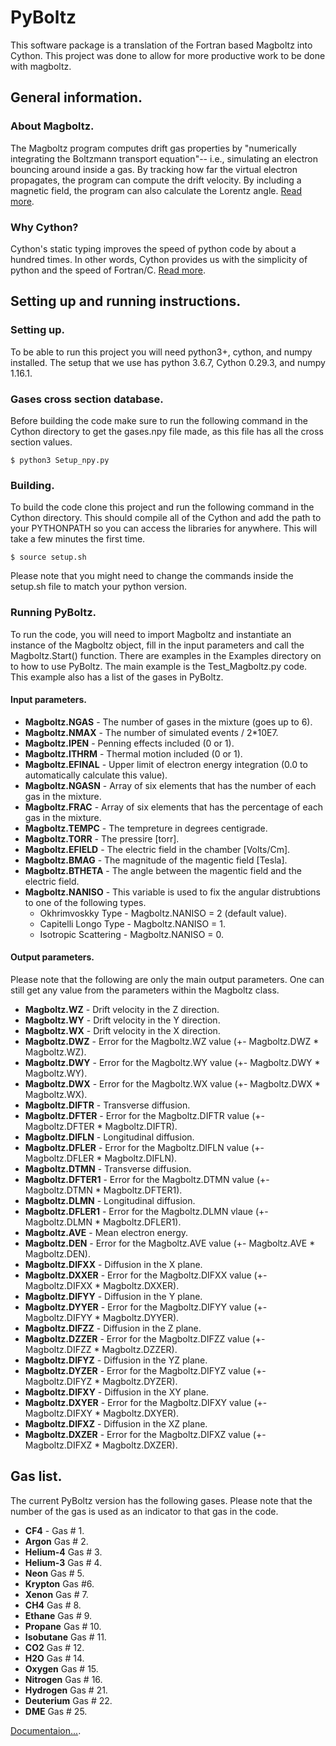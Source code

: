 # PyBoltz
This software package is a translation of the Fortran based Magboltz into Cython. This project was done to allow for more productive work to be done with magboltz.

## General information.

### About Magboltz.
The Magboltz program computes drift gas properties by "numerically integrating the Boltzmann transport equation"-- i.e., simulating an electron bouncing around inside a gas. By tracking how far the virtual electron propagates, the program can compute the drift velocity. By including a magnetic field, the program can also calculate the Lorentz angle. [Read more](http://cyclo.mit.edu/drift/www/aboutMagboltz.html).

### Why Cython?
Cython's static typing improves the speed of python code by about a hundred times. In other words, Cython provides us with the simplicity of python and the speed of Fortran/C. [Read more](https://cython.org/).

## Setting up and running instructions. 

### Setting up.
To be able to run this project you will need python3+, cython, and numpy installed. The setup that we use has python 3.6.7, Cython 0.29.3, and numpy 1.16.1. 

### Gases cross section database.
Before building the code make sure to run the following command in the Cython directory to get the gases.npy file made, as this file has all the cross section values.
```
$ python3 Setup_npy.py
```

### Building.
To build the code clone this project and run the following command in the Cython directory. This should compile all of the Cython and add the path to your PYTHONPATH so you can access the libraries for anywhere. This will take a few minutes the first time.
```
$ source setup.sh
```

Please note that you might need to change the commands inside the setup.sh file to match your python version.

### Running PyBoltz.
To run the code, you will need to import Magboltz and instantiate an instance of the Magboltz object, fill in the input parameters and call the Magboltz.Start() function. There are examples in the Examples directory on to how to use PyBoltz. The main example is the Test_Magboltz.py code. This example also has a list of the gases in PyBoltz.

#### Input parameters.
* **Magboltz.NGAS** - The number of gases in the mixture (goes up to 6).
* **Magboltz.NMAX** - The number of simulated events / 2*10E7.
* **Magboltz.IPEN** - Penning effects included (0 or 1).
* **Magboltz.ITHRM** - Thermal motion included (0 or 1).
* **Magboltz.EFINAL** - Upper limit of electron energy integration (0.0 to automatically calculate this value).
* **Magboltz.NGASN** - Array of six elements that has the number of each gas in the mixture.
* **Magboltz.FRAC** - Array of six elements that has the percentage of each gas in the mixture.
* **Magboltz.TEMPC** - The tempreture in degrees centigrade.
* **Magboltz.TORR** - The pressire \[torr\].
* **Magboltz.EFIELD** - The electric field in the chamber \[Volts/Cm\].
* **Magboltz.BMAG** - The magnitude of the magentic field \[Tesla\].
* **Magboltz.BTHETA** - The angle between the magentic field and the electric field. 
* **Magboltz.NANISO** - This variable is used to fix the angular distrubtions to one of the following types. 
  - Okhrimvoskky Type - Magboltz.NANISO = 2 (default value).
  - Capitelli Longo Type - Magboltz.NANISO = 1.
  - Isotropic Scattering - Magboltz.NANISO = 0.
  
#### Output parameters.
Please note that the following are only the main output parameters. One can still get any value from the parameters within the Magboltz class.

* **Magboltz.WZ** - Drift velocity in the Z direction.
* **Magboltz.WY** - Drift velocity in the Y direction.
* **Magboltz.WX** - Drift velocity in the X direction.
* **Magboltz.DWZ** - Error for the Magboltz.WZ value (+- Magboltz.DWZ * Magboltz.WZ).
* **Magboltz.DWY** - Error for the Magboltz.WY value (+- Magboltz.DWY * Magboltz.WY).
* **Magboltz.DWX** - Error for the Magboltz.WX value (+- Magboltz.DWX * Magboltz.WX).
* **Magboltz.DIFTR** - Transverse diffusion.
* **Magboltz.DFTER** - Error for the Magboltz.DIFTR value (+- Magboltz.DFTER * Magboltz.DIFTR).
* **Magboltz.DIFLN** - Longitudinal diffusion.
* **Magboltz.DFLER** - Error for the Magboltz.DIFLN value (+- Magboltz.DFLER * Magboltz.DIFLN).
* **Magboltz.DTMN** - Transverse diffusion.
* **Magboltz.DFTER1** - Error for the Magboltz.DTMN value (+- Magboltz.DTMN * Magboltz.DFTER1).
* **Magboltz.DLMN** - Longitudinal diffusion.
* **Magboltz.DFLER1** - Error for the Magboltz.DLMN vlaue (+- Magboltz.DLMN * Magboltz.DFLER1).
* **Magboltz.AVE** - Mean electron energy.
* **Magboltz.DEN** - Error for the Magboltz.AVE value (+- Magboltz.AVE * Magboltz.DEN).
* **Magboltz.DIFXX** - Diffusion in the X plane.
* **Magboltz.DXXER** - Error for the Magboltz.DIFXX value (+- Magboltz.DIFXX * Magboltz.DXXER).
* **Magboltz.DIFYY** - Diffusion in the Y plane.
* **Magboltz.DYYER** - Error for the Magboltz.DIFYY value (+- Magboltz.DIFYY * Magboltz.DYYER).
* **Magboltz.DIFZZ** - Diffusion in the Z plane.
* **Magboltz.DZZER** - Error for the Magboltz.DIFZZ value (+- Magboltz.DIFZZ * Magboltz.DZZER).
* **Magboltz.DIFYZ** - Diffusion in the YZ plane.
* **Magboltz.DYZER** - Error for the Magboltz.DIFYZ value (+- Magboltz.DIFYZ * Magboltz.DYZER).
* **Magboltz.DIFXY** - Diffusion in the XY plane.
* **Magboltz.DXYER** - Error for the Magboltz.DIFXY value (+- Magboltz.DIFXY * Magboltz.DXYER).
* **Magboltz.DIFXZ** - Diffusion in the XZ plane.
* **Magboltz.DXZER** - Error for the Magboltz.DIFXZ value (+- Magboltz.DIFXZ * Magboltz.DXZER).

## Gas list.
The current PyBoltz version has the following gases. Please note that the number of the gas is used as an indicator to that gas in the code. 

* **CF4** - Gas # 1.
* **Argon** Gas # 2.
* **Helium-4** Gas # 3.
* **Helium-3** Gas # 4.
* **Neon** Gas # 5.
* **Krypton** Gas #6.
* **Xenon** Gas # 7.
* **CH4** Gas # 8.
* **Ethane** Gas # 9.
* **Propane** Gas # 10.
* **Isobutane** Gas # 11.
* **CO2** Gas # 12.
* **H2O** Gas # 14.
* **Oxygen** Gas # 15.
* **Nitrogen** Gas # 16.
* **Hydrogen** Gas # 21.
* **Deuterium** Gas # 22.
* **DME** Gas # 25.


[Documentaion...](https://uta-rest.github.io/PyBoltz-Documentation/html/).
